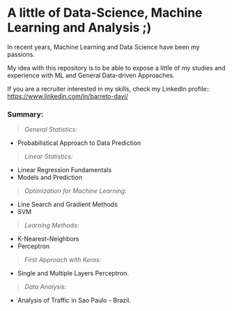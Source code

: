 # A little of Data-Science, Machine Learning and Analysis ;)

In recent years, Machine Learning and Data Science have been my passions.

My idea with this repository is to be able to expose a little of my studies and experience with ML and General Data-driven Approaches.

If you are a recruiter interested in my skills, check my LinkedIn profile:: https://www.linkedin.com/in/barreto-davi/

### Summary: 

> *General Statistics:*
  - Probabilistical Approach to Data Prediction

> *Linear Statistics:*
  - Linear Regression Fundamentals
  - Models and Prediction

> *Optimization for Machine Learning:*
  - Line Search and Gradient Methods
  - SVM

> *Learning Methods:*
  - K-Nearest-Neighbors
  - Perceptron

> *First Approach with Keras:*
  - Single and Multiple Layers Perceptron.

> *Data Analysis:*
  - Analysis of Traffic in Sao Paulo - Brazil.
